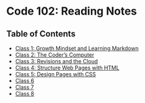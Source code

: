# Code 102: Reading Notes

## Table of Contents

- <a href="https://mayracu.github.io/reading-notes/class1" target="_blank">Class 1: Growth Mindset and Learning Markdown</a>
- <a href="https://mayracu.github.io/reading-notes/class2" target="_blank">Class 2: The Coder’s Computer</a>
- <a href="https://mayracu.github.io/reading-notes/class3" target="_blank">Class 3: Revisions and the Cloud</a>
- <a href="https://mayracu.github.io/reading-notes/class4" target="_blank">Class 4: Structure Web Pages with HTML</a>
- <a href="https://mayracu.github.io/reading-notes/class5" target="_blank">Class 5: Design Pages with CSS</a>
- <a href="https://mayracu.github.io/reading-notes/class6" target="_blank">Class 6</a>
- <a href="https://mayracu.github.io/reading-notes/class7" target="_blank">Class 7</a>
- <a href="https://mayracu.github.io/reading-notes/class8" target="_blank">Class 8</a>
